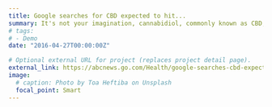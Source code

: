 ```yaml
---
title: Google searches for CBD expected to hit...
summary: It's not your imagination, cannabidiol, commonly known as CBD, has seemingly infiltrated...
# tags:
# - Demo
date: "2016-04-27T00:00:00Z"

# Optional external URL for project (replaces project detail page).
external_link: https://abcnews.go.com/Health/google-searches-cbd-expected-hit-record-high-year/story?id=66448514
image:
  # caption: Photo by Toa Heftiba on Unsplash
  focal_point: Smart
---
```

